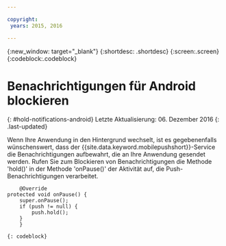 ```yaml
---

copyright:
 years: 2015, 2016

---
```


{:new_window: target="_blank"}
{:shortdesc: .shortdesc}
{:screen:.screen}
{:codeblock:.codeblock}

# Benachrichtigungen für Android blockieren
{: #hold-notifications-android}
Letzte Aktualisierung: 06. Dezember 2016
{: .last-updated}

Wenn Ihre Anwendung in den Hintergrund wechselt, ist es gegebenenfalls wünschenswert, dass der {{site.data.keyword.mobilepushshort}}-Service die Benachrichtigungen aufbewahrt, die an Ihre Anwendung gesendet werden. Rufen Sie zum Blockieren von Benachrichtigungen die Methode 'hold()' in der Methode 'onPause()' der Aktivität auf, die Push-Benachrichtigungen verarbeitet.

```
	@Override
protected void onPause() {
    super.onPause();
    if (push != null) {
        push.hold();
    }
	} 
```
	{: codeblock}

